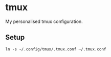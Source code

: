 # tmux
My personalised tmux configuration.

## Setup
```
ln -s ~/.config/tmux/.tmux.conf ~/.tmux.conf
```
